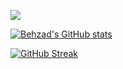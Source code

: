 ![](https://komarev.com/ghpvc/?username=behzadsp&color=green)

[![Behzad's GitHub stats](https://github-readme-stats.vercel.app/api?username=behzadsp&theme=gotham&show_icons=true&count_private=true)](https://github.com/anuraghazra/github-readme-stats)

[![GitHub Streak](https://streak-stats.demolab.com/?user=behzadsp)](https://git.io/streak-stats)
